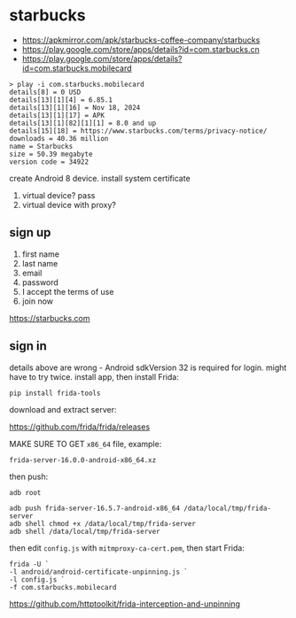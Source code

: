# starbucks

- https://apkmirror.com/apk/starbucks-coffee-company/starbucks
- https://play.google.com/store/apps/details?id=com.starbucks.cn
- https://play.google.com/store/apps/details?id=com.starbucks.mobilecard

~~~
> play -i com.starbucks.mobilecard
details[8] = 0 USD
details[13][1][4] = 6.85.1
details[13][1][16] = Nov 18, 2024
details[13][1][17] = APK
details[13][1][82][1][1] = 8.0 and up
details[15][18] = https://www.starbucks.com/terms/privacy-notice/
downloads = 40.36 million
name = Starbucks
size = 50.39 megabyte
version code = 34922
~~~

create Android 8 device. install system certificate

1. virtual device? pass
2. virtual device with proxy?

## sign up

1. first name
2. last name
3. email
4. password
5. I accept the terms of use
6. join now

https://starbucks.com

## sign in

details above are wrong - Android sdkVersion 32 is required for login. might
have to try twice. install app, then install Frida:

~~~
pip install frida-tools
~~~

download and extract server:

https://github.com/frida/frida/releases

MAKE SURE TO GET `x86_64` file, example:

~~~
frida-server-16.0.0-android-x86_64.xz
~~~

then push:

~~~
adb root

adb push frida-server-16.5.7-android-x86_64 /data/local/tmp/frida-server
adb shell chmod +x /data/local/tmp/frida-server
adb shell /data/local/tmp/frida-server
~~~

then edit `config.js` with `mitmproxy-ca-cert.pem`, then start Frida:

~~~
frida -U `
-l android/android-certificate-unpinning.js `
-l config.js `
-f com.starbucks.mobilecard
~~~

https://github.com/httptoolkit/frida-interception-and-unpinning
